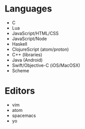 # Languages

* C
* Lua
* JavaScript/HTML/CSS
* JavaScript/Node
* Haskell
* ClojureScript (atom/proton)
* C++ (libraries)
* Java (Android)
* Swift/Objective-C (iOS/MacOSX)
* Scheme

# Editors

* vim
* atom
* spacemacs
* yo

